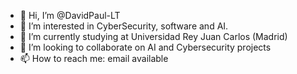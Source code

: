 - 👋 Hi, I’m @DavidPaul-LT
- 👀 I’m interested in CyberSecurity, software and AI.
- 🌱 I’m currently studying at Universidad Rey Juan Carlos (Madrid)
- 💞️ I’m looking to collaborate on AI and Cybersecurity projects
- 📫 How to reach me: email available

